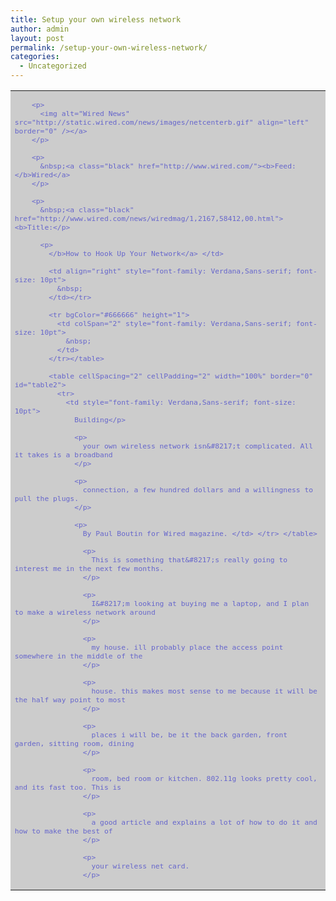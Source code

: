 ```yaml
---
title: Setup your own wireless network
author: admin
layout: post
permalink: /setup-your-own-wireless-network/
categories:
  - Uncategorized
---
```

<table cellSpacing="0" cellPadding="0" width="100%" bgColor="#cccccc" border="0" id="table1">
  <tr>
    <td style="font-family: Verdana,Sans-serif; font-size: 10pt">
      <p>
        <a style="color: #66c; text-decoration: none" href="http://www.wired.com/"></p> 
        
        <p>
          <img alt="Wired News" src="http://static.wired.com/news/images/netcenterb.gif" align="left" border="0" /></a>
        </p>
        
        <p>
          &nbsp;<a class="black" href="http://www.wired.com/"><b>Feed: </b>Wired</a>
        </p>
        
        <p>
          &nbsp;<a class="black" href="http://www.wired.com/news/wiredmag/1,2167,58412,00.html"><b>Title:</p> 
          
          <p>
            </b>How to Hook Up Your Network</a> </td> 
            
            <td align="right" style="font-family: Verdana,Sans-serif; font-size: 10pt">
              &nbsp;
            </td></tr> 
            
            <tr bgColor="#666666" height="1">
              <td colSpan="2" style="font-family: Verdana,Sans-serif; font-size: 10pt">
                &nbsp;
              </td>
            </tr></table> 
            
            <table cellSpacing="2" cellPadding="2" width="100%" border="0" id="table2">
              <tr>
                <td style="font-family: Verdana,Sans-serif; font-size: 10pt">
                  Building</p> 
                  
                  <p>
                    your own wireless network isn&#8217;t complicated. All it takes is a broadband
                  </p>
                  
                  <p>
                    connection, a few hundred dollars and a willingness to pull the plugs.
                  </p>
                  
                  <p>
                    By Paul Boutin for Wired magazine. </td> </tr> </table> 
                    
                    <p>
                      This is something that&#8217;s really going to interest me in the next few months.
                    </p>
                    
                    <p>
                      I&#8217;m looking at buying me a laptop, and I plan to make a wireless network around
                    </p>
                    
                    <p>
                      my house. ill probably place the access point somewhere in the middle of the
                    </p>
                    
                    <p>
                      house. this makes most sense to me because it will be the half way point to most
                    </p>
                    
                    <p>
                      places i will be, be it the back garden, front garden, sitting room, dining
                    </p>
                    
                    <p>
                      room, bed room or kitchen. 802.11g looks pretty cool, and its fast too. This is
                    </p>
                    
                    <p>
                      a good article and explains a lot of how to do it and how to make the best of
                    </p>
                    
                    <p>
                      your wireless net card.
                    </p>